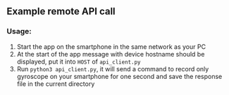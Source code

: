 ## Example remote API call

### Usage:

1. Start the app on the smartphone in the same network as your PC
2. At the start of the app message with device hostname should be displayed, put it into ```HOST``` of ```api_client.py```
3. Run ```python3 api_client.py```, it will send a command to record only gyroscope on your smartphone for one second and save the response file in the current directory
